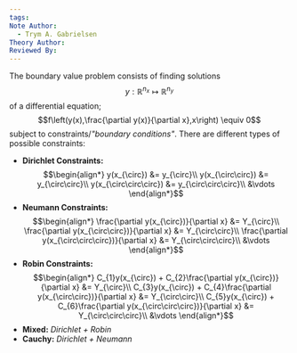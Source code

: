 ```yaml
---
tags: 
Note Author:
  - Trym A. Gabrielsen
Theory Author: 
Reviewed By:
---
```

The boundary value problem consists of finding solutions $$y:\mathbb{R}^{n_{x}}\mapsto \mathbb{R}^{n_{y}}$$of a differential equation; $$f\left(y(x),\frac{\partial y(x)}{\partial x},x\right) \equiv 0$$ subject to constraints/*"boundary conditions"*.
There are different types of possible constraints:
- **Dirichlet Constraints:**$$\begin{align*}
y(x_{\circ}) &= y_{\circ}\\
y(x_{\circ\circ}) &= y_{\circ\circ}\\
y(x_{\circ\circ\circ}) &= y_{\circ\circ\circ}\\
&\vdots
\end{align*}$$
- **Neumann Constraints:** $$\begin{align*}
\frac{\partial y(x_{\circ})}{\partial x} &= Y_{\circ}\\
\frac{\partial y(x_{\circ\circ})}{\partial x} &= Y_{\circ\circ}\\
\frac{\partial y(x_{\circ\circ\circ})}{\partial x} &= Y_{\circ\circ\circ}\\
&\vdots
\end{align*}$$
- **Robin Constraints:** $$\begin{align*}
C_{1}y(x_{\circ}) + C_{2}\frac{\partial y(x_{\circ})}{\partial x} &= Y_{\circ}\\
C_{3}y(x_{\circ}) + C_{4}\frac{\partial y(x_{\circ\circ})}{\partial x} &= Y_{\circ\circ}\\
C_{5}y(x_{\circ}) + C_{6}\frac{\partial y(x_{\circ\circ\circ})}{\partial x} &= Y_{\circ\circ\circ}\\
&\vdots
\end{align*}$$
- **Mixed:** *Dirichlet + Robin* 
- **Cauchy:** *Dirichlet + Neumann*


